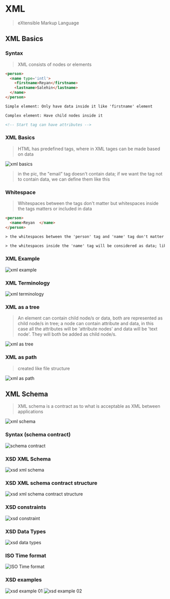 # XML
> eXtensible Markup Language

## XML Basics

### Syntax
> XML consists of nodes or elements
```html
<person>
  <name type='intl'>
    <firstname>Reyan</firstname>
    <lastname>Salehin</lastname>
  </name>
</person>

Simple element: Only have data inside it like 'firstname' element

Complex element: Have child nodes inside it

<!-- Start tag can have attributes -->
```

### XML Basics
> HTML has predefined tags, where in XML tages can be made based on data

![xml basics](../images/xml-basics.png)

> in the pic, the "email" tag doesn't contain data; if we want the tag not to contain data, we can define them like this

### Whitespace
> Whitespaces between the tags don't matter but whitespaces inside the tags matters or included in data
```html
<person>
  <name>Reyan  </name>
</person>

> the whitespaces between the 'person' tag and 'name' tag don't matter

> the whitespaces inside the 'name' tag will be considered as data; like 'Reyan  '
```

### XML Example
![xml example](../images/xml-example.png)

### XML Terminology
![xml terminology](../images/xml-terminology.png)

### XML as a tree
> An element can contain child node/s or data, both are represented as child node/s in tree; a node can contain attribute and data, in this case all the attributes will be 'attribute nodes' and data will be 'text node'. They will both be added as child node/s.

![xml as tree](../images/xml-as-a-tree.png)

### XML as path
> created like file structure

![xml as path](../images/xml-as-path.png)


## XML Schema
> XML schema is a contract as to what is acceptable as XML between applications

![xml schema](../images/xml-schema.png)

### Syntax (schema contract)
![schema contract](../images/xml-schema-contract.png)

### XSD XML Schema
![xsd xml schema](../images/xsd-xml-schema.png)

### XSD XML schema contract structure
![xsd xml schema contract structure](../images/xsd-structure.png)

### XSD constraints
![xsd constraint](../images/xsd-contraints.png)

### XSD Data Types
![xsd data types](../images/xsd-data-types.png)

### ISO Time format
![ISO Time format](../images/iso-time.png)

### XSD examples
![xsd example 01](../images/xsd-example.png)
![xsd example 02](../images/xsd-example-1.png)
